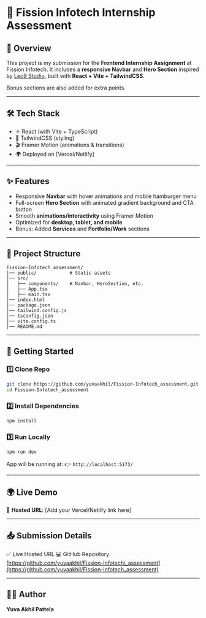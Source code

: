 # 🚀 Fission Infotech Internship Assessment

## 📌 Overview

This project is my submission for the **Frontend Internship Assignment** at Fission Infotech.
It includes a **responsive Navbar** and **Hero Section** inspired by [Leo9 Studio](https://leo9studio.com/), built with **React + Vite + TailwindCSS**.

Bonus sections are also added for extra points.

---

## 🛠️ Tech Stack

* ⚛️ React (with Vite + TypeScript)
* 🎨 TailwindCSS (styling)
* 🎬 Framer Motion (animations & transitions)
* 🌍 Deployed on \[Vercel/Netlify]

---

## ✨ Features

* Responsive **Navbar** with hover animations and mobile hamburger menu
* Full-screen **Hero Section** with animated gradient background and CTA button
* Smooth **animations/interactivity** using Framer Motion
* Optimized for **desktop, tablet, and mobile**
* Bonus: Added **Services** and **Portfolio/Work** sections

---

## 📂 Project Structure

```
Fission-Infotech_assessment/
│── public/            # Static assets
│── src/
│   ├── components/    # Navbar, HeroSection, etc.
│   ├── App.tsx
│   ├── main.tsx
│── index.html
│── package.json
│── tailwind.config.js
│── tsconfig.json
│── vite.config.ts
│── README.md
```

---

## 🚀 Getting Started

### 1️⃣ Clone Repo

```bash
git clone https://github.com/yuvaakhil/Fission-Infotech_assessment.git
cd Fission-Infotech_assessment
```

### 2️⃣ Install Dependencies

```bash
npm install
```

### 3️⃣ Run Locally

```bash
npm run dev
```

App will be running at:
👉 `http://localhost:5173/`

---

## 🌍 Live Demo

🔗 **Hosted URL**: \[Add your Vercel/Netlify link here]

---

## 📤 Submission Details

✅ Live Hosted URL
💻 GitHub Repository: [https://github.com/yuvaakhil/Fission-Infotech\_assessment](https://github.com/yuvaakhil/Fission-Infotech_assessment)

---

## 👨‍💻 Author

**Yuva Akhil Pattela**


